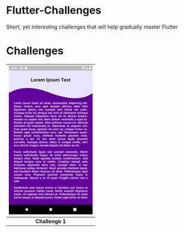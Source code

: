 # Flutter-Challenges
Short, yet interesting challenges that will help gradually master Flutter

# Challenges



| [<img src="images/challenge_1_thumbnail.jpg" height="400">](/challenges_set_1/challenge_1/README.md) |
|:---:|
| **Challenge 1** |
